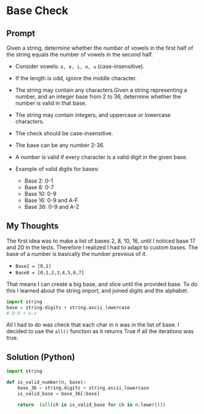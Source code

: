 
# Base Check

## Prompt
Given a string, determine whether the number of vowels in the first half of the string equals the number of vowels in the second half.  
- Consider vowels: `a, e, i, o, u` (case-insensitive).  
- If the length is odd, ignore the middle character.  
- The string may contain any characters.Given a string representing a number, and an integer base from 2 to 36, determine whether the number is valid in that base.

-   The string may contain integers, and uppercase or lowercase characters.
-   The check should be case-insensitive.
-   The base can be any number 2-36.
-   A number is valid if every character is a valid digit in the given base.
-   Example of valid digits for bases:
    -   Base 2: 0-1
    -   Base 8: 0-7
    -   Base 10: 0-9
    -   Base 16: 0-9 and A-F
    -   Base 36: 0-9 and A-Z

## My Thoughts
The first idea was to make a list of bases 2, 8, 10, 16, until I noticed base 17 and 20 in the tests. Therefore I realized I had to adapt to custom bases. The base of a number is basically the number previous of it.

- `Base2 = [0,1]`
- `Base8 = [0,1,2,3,4,5,6,7]`  

That means I can create a big base, and slice until the provided base. To do this I learned about the string import, and joined digits and the alphabet.
```python
import string
base = string.digits + string.ascii_lowercase
# 0-9 + a-z
```

All I had to do was check that each char in n was in the list of base. I decided to use the `all()` function as it returns True if all the iterations was true.

## Solution (Python)
```python
import string

def is_valid_number(n, base):
	base_36 = string.digits + string.ascii_lowercase
	is_valid_base = base_36[:base]

	return  (all(ch in is_valid_base for ch in n.lower()))
```
